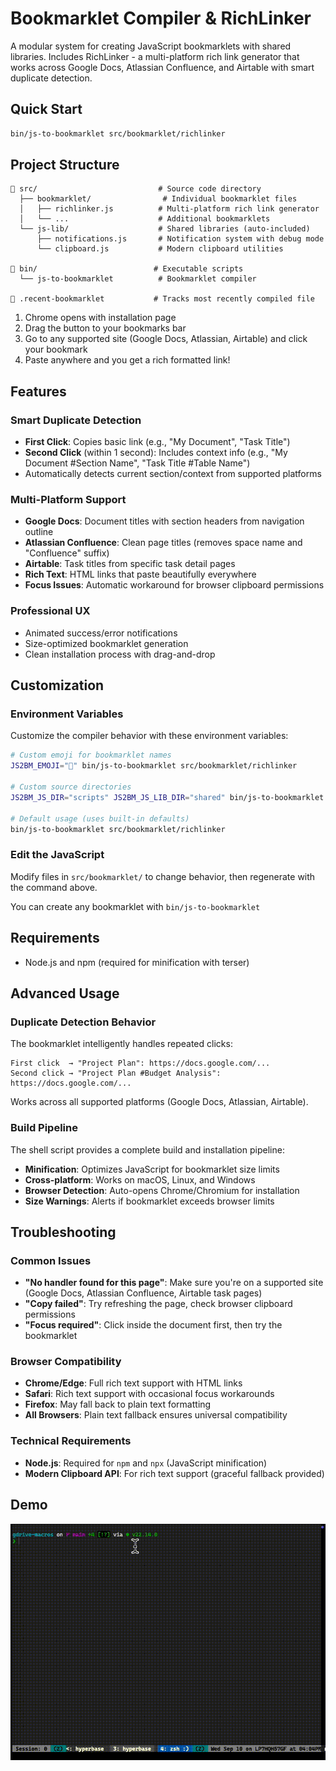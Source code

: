 # Bookmarklet Compiler & RichLinker

A modular system for creating JavaScript bookmarklets with shared libraries. Includes RichLinker - a multi-platform rich link generator that works across Google Docs, Atlassian Confluence, and Airtable with smart duplicate detection.

## Quick Start

```bash
bin/js-to-bookmarklet src/bookmarklet/richlinker
```

## Project Structure

```
📁 src/                           # Source code directory
  ├── bookmarklet/                # Individual bookmarklet files
  │   ├── richlinker.js          # Multi-platform rich link generator
  │   └── ...                    # Additional bookmarklets
  └── js-lib/                    # Shared libraries (auto-included)
      ├── notifications.js       # Notification system with debug mode
      └── clipboard.js           # Modern clipboard utilities

📁 bin/                          # Executable scripts
  └── js-to-bookmarklet          # Bookmarklet compiler

🔧 .recent-bookmarklet           # Tracks most recently compiled file
```

1. Chrome opens with installation page
2. Drag the button to your bookmarks bar
3. Go to any supported site (Google Docs, Atlassian, Airtable) and click your bookmark
4. Paste anywhere and you get a rich formatted link!

## Features

### Smart Duplicate Detection
- **First Click**: Copies basic link (e.g., "My Document", "Task Title")
- **Second Click** (within 1 second): Includes context info (e.g., "My Document #Section Name", "Task Title #Table Name")
- Automatically detects current section/context from supported platforms

### Multi-Platform Support
- **Google Docs**: Document titles with section headers from navigation outline
- **Atlassian Confluence**: Clean page titles (removes space name and "Confluence" suffix)
- **Airtable**: Task titles from specific task detail pages
- **Rich Text**: HTML links that paste beautifully everywhere
- **Focus Issues**: Automatic workaround for browser clipboard permissions

### Professional UX
- Animated success/error notifications
- Size-optimized bookmarklet generation
- Clean installation process with drag-and-drop

## Customization

### Environment Variables
Customize the compiler behavior with these environment variables:

```bash
# Custom emoji for bookmarklet names
JS2BM_EMOJI="🔗" bin/js-to-bookmarklet src/bookmarklet/richlinker

# Custom source directories
JS2BM_JS_DIR="scripts" JS2BM_JS_LIB_DIR="shared" bin/js-to-bookmarklet my-tool

# Default usage (uses built-in defaults)
bin/js-to-bookmarklet src/bookmarklet/richlinker
```

### Edit the JavaScript
Modify files in `src/bookmarklet/` to change behavior, then regenerate with the command above.

You can create any bookmarklet with `bin/js-to-bookmarklet`

## Requirements

- Node.js and npm (required for minification with terser)

## Advanced Usage

### Duplicate Detection Behavior
The bookmarklet intelligently handles repeated clicks:

```
First click  → "Project Plan": https://docs.google.com/...
Second click → "Project Plan #Budget Analysis": https://docs.google.com/...
```

Works across all supported platforms (Google Docs, Atlassian, Airtable).

### Build Pipeline
The shell script provides a complete build and installation pipeline:
- **Minification**: Optimizes JavaScript for bookmarklet size limits
- **Cross-platform**: Works on macOS, Linux, and Windows
- **Browser Detection**: Auto-opens Chrome/Chromium for installation
- **Size Warnings**: Alerts if bookmarklet exceeds browser limits

## Troubleshooting

### Common Issues
- **"No handler found for this page"**: Make sure you're on a supported site (Google Docs, Atlassian Confluence, Airtable task pages)
- **"Copy failed"**: Try refreshing the page, check browser clipboard permissions
- **"Focus required"**: Click inside the document first, then try the bookmarklet

### Browser Compatibility
- **Chrome/Edge**: Full rich text support with HTML links
- **Safari**: Rich text support with occasional focus workarounds
- **Firefox**: May fall back to plain text formatting
- **All Browsers**: Plain text fallback ensures universal compatibility

### Technical Requirements
- **Node.js**: Required for `npm` and `npx` (JavaScript minification)
- **Modern Clipboard API**: For rich text support (graceful fallback provided)

## Demo

![Demo](resources/richlink.gif)

